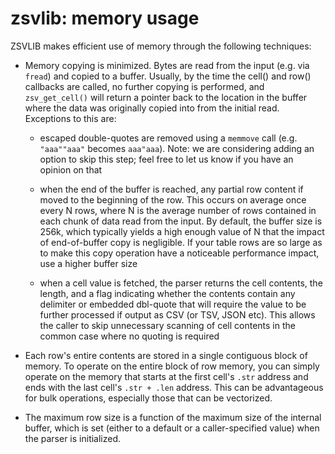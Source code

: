 # zsvlib: memory usage

ZSVLIB makes efficient use of memory through the following techniques:

- Memory copying is minimized. Bytes are read from the input (e.g. via `fread`)
  and copied to a buffer. Usually, by the time the cell() and row() callbacks
  are called, no further copying is performed, and `zsv_get_cell()` will return
  a pointer back to the location in the buffer where the data was originally
  copied into from the initial read. Exceptions to this are:

  - escaped double-quotes are removed using a `memmove` call (e.g. `"aaa""aaa"`
    becomes `aaa"aaa`). Note: we are considering adding an option to skip this
    step; feel free to let us know if you have an opinion on that

  - when the end of the buffer is reached, any partial row content if moved to
    the beginning of the row. This occurs on average once every N rows, where N
    is the average number of rows contained in each chunk of data read from the
    input. By default, the buffer size is 256k, which typically yields a high
    enough value of N that the impact of end-of-buffer copy is negligible. If
    your table rows are so large as to make this copy operation have a
    noticeable performance impact, use a higher buffer size

  - when a cell value is fetched, the parser returns the cell contents, the
    length, and a flag indicating whether the contents contain any delimiter or
    embedded dbl-quote that will require the value to be further processed if
    output as CSV (or TSV, JSON etc). This allows the caller to skip unnecessary
    scanning of cell contents in the common case where no quoting is required

- Each row's entire contents are stored in a single contiguous block of memory.
  To operate on the entire block of row memory, you can simply operate on the
  memory that starts at the first cell's `.str` address and ends with the last
  cell's `.str + .len` address. This can be advantageous for bulk operations,
  especially those that can be vectorized.

- The maximum row size is a function of the maximum size of the internal buffer,
  which is set (either to a default or a caller-specified value) when the parser
  is initialized.
